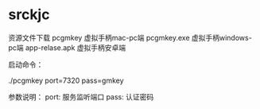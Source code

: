 # srckjc
资源文件下载
pcgmkey 虚拟手柄mac-pc端
pcgmkey.exe 虚拟手柄windows-pc端
app-relase.apk 虚拟手柄安卓端

启动命令：

./pcgmkey port=7320 pass=gmkey

参数说明： port: 服务监听端口 pass: 认证密码

